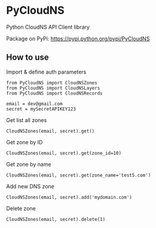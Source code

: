 # PyCloudNS

Python CloudNS API Client library

Package on PyPi: https://pypi.python.org/pypi/PyCloudNS

## How to use

Import & define auth parameters

```
from PyCloudNS import CloudNSZones
from PyCloudNS import CloudNSLayers
from PyCloudNS import CloudNSRecords
```

```
email = dev@gmail.com
secret = mySecretAPIKEY123
```

Get list all zones

```
CloudNSZones(email, secret).get()
```

Get zone by ID

```
CloudNSZones(email, secret).get(zone_id=10)
```

Get zone by name

```
CloudNSZones(email, secret).get(zone_name='test5.com')
```

Add new DNS zone

```
CloudNSZones(email, secret).add('mydomain.com')
```

Delete zone

```
CloudNSZones(email, secret).delete(1)
```

